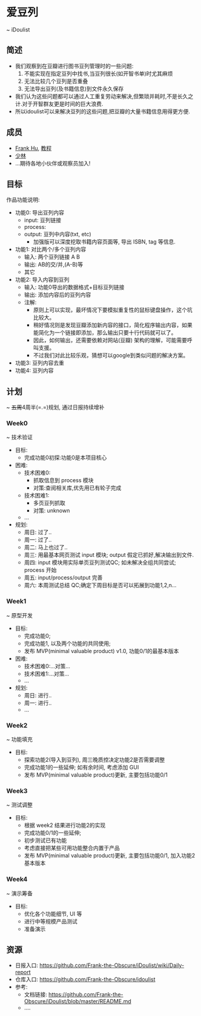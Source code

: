 # 爱豆列
~ iDoulist
## 简述
- 我们观察到在豆瓣进行图书豆列管理时的一些问题:
  1. 不能实现在指定豆列中找书,当豆列很长(如开智书单)时尤其麻烦
  2. 无法比较几个豆列是否重叠
  3. 无法导出豆列(及书籍信息)到文件永久保存
- 我们认为这些问题都可以通过人工重复劳动来解决,但繁琐并耗时,不是长久之计.对于开智群友更是时间的巨大浪费.
- 所以idoulist可以来解决豆列的这些问题,把豆瓣的大量书籍信息用得更方便.

## 成员
- [Frank Hu](https://github.com/Frank-the-Obscure), [教程](https://www.gitbook.com/book/frank-the-obscure/pythoncamp0/details)
- [少林](https://github.com/zshaolin)
- ...期待各地小伙伴或观察员加入!

## 目标
作品功能说明:

- 功能0: 导出豆列内容
    + input: 豆列链接
    + process:
    + output: 豆列中内容(txt, etc) 
      - 加强版可以深度挖取书籍内容页面等, 导出 ISBN, tag 等信息.
- 功能1: 对比两个/多个豆列内容
    + 输入: 两个豆列链接 A B
    + 输出: AB的交/并,(A-B)等
    + 其它
- 功能2: 导入内容到豆列
    - 输入: 功能0导出的数据格式+目标豆列链接
    - 输出: 添加内容后的豆列内容
    - 注解:
      - 原则上可以实现，最坏情况下要模拟重复性的鼠标键盘操作，这个坑比较大。 
      - 稍好情况则是发现豆瓣添加新内容的接口，简化程序输出内容，如果能简化为一个链接即添加，那么输出只要十行代码就可以了。
      - 因此，如何输出，还需要依赖对网站(豆瓣) 架构的理解，可能需要呼叫支援。
      - 不过我们对此比较乐观，猜想可以google到类似问题的解决方案。
- 功能3: 豆列内容去重
- 功能4: 豆列内容

## 计划
~ ~~五周~~4周半(=.=)规划, 通过日报持续增补

### Week0
~ 技术验证

- 目标:
    - 完成功能0初探:功能0是本项目核心
- 困难:
    - 技术困难0:
      - 抓取信息到 process 模块
      - 对策:查阅相关库,优先用已有轮子完成
    - 技术困难1:
      - 多页豆列抓取
      - 对策: unknown
    - ...
- 规划:
    - 周日: 过了..
    - 周一: 过了..
    - 周二: 马上也过了..
    - 周三: 用最基本网页测试 input 模块; output 假定已抓好,解决输出到文件.
    - 周四: input 模块用实际单页豆列测试QC; 如未解决全组共同尝试; process 开始
    - 周五: input/process/output 完善
    - 周六: 本周测试总结 QC;确定下周目标是否可以拓展到功能1,2,n...

### Week1
~ 原型开发

- 目标:
    - 完成功能0;
    - 完成功能1, 以及两个功能的共同使用;
    - 发布 MVP(minimal valuable product) v1.0, 功能0/1的最基本版本
- 困难:
    - 技术困难0:...对策...
    - 技术困难1:...对策...
    - ...
- 规划:
    - 周日: 进行..
    - 周一: 进行..
    - ...

### Week2
~ 功能填充

- 目标:
    - 探索功能2(导入到豆列), 周三晚质控决定功能2是否需要调整
    - 完成功能1的一些延伸; 如有余时间, 考虑添加 GUI
    - 发布 MVP(minimal valuable product)更新, 主要包括功能0/1

### Week3
~ 测试调整

- 目标:
    - 根据 week2 结果进行功能2的实现
    - 完成功能0/1的一些延伸; 
    - 初步测试已有功能
    - 考虑直接把某些可用功能整合内置于产品
    - 发布 MVP(minimal valuable product)更新, 主要包括功能0/1, 加入功能2基本版本
    
### Week4
~ 演示筹备

- 目标:
    - 优化各个功能细节, UI 等
    - 进行中等规模产品测试
    - 准备演示

## 资源
- 日报入口: https://github.com/Frank-the-Obscure/iDoulist/wiki/Daily-report
- 仓库入口: https://github.com/Frank-the-Obscure/idoulist
- 参考:
    - 文档链接: https://github.com/Frank-the-Obscure/iDoulist/blob/master/README.md
    - ....